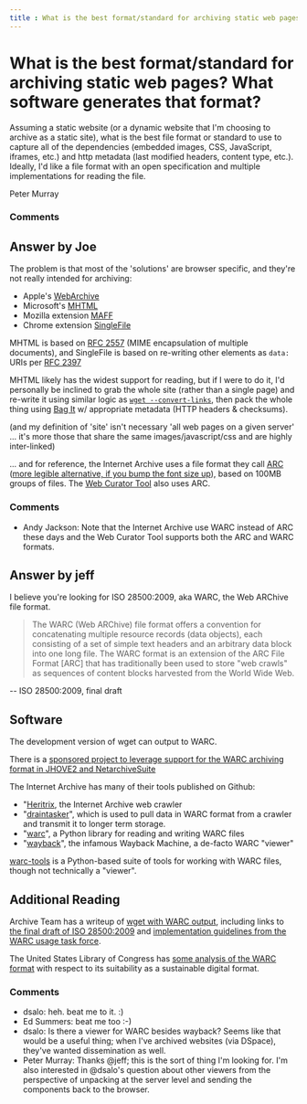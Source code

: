 ```yaml
---
title : What is the best format/standard for archiving static web pages? What software generates that format?
---
```

What is the best format/standard for archiving static web pages? What software generates that format?
=====================
Assuming a static website (or a dynamic website that I'm choosing to
archive as a static site), what is the best file format or standard to
use to capture all of the dependencies (embedded images, CSS,
JavaScript, iframes, etc.) and http metadata (last modified headers,
content type, etc.). Ideally, I'd like a file format with an open
specification and multiple implementations for reading the file.

Peter Murray

### Comments ###


Answer by Joe
----------------
The problem is that most of the 'solutions' are browser specific, and
they're not really intended for archiving:

-   Apple's [WebArchive](http://en.wikipedia.org/wiki/Webarchive)
-   Microsoft's [MHTML](http://en.wikipedia.org/wiki/MHTML)
-   Mozilla extension
    [MAFF](http://maf.mozdev.org/maff-specification.html)
-   Chrome extension
    [SingleFile](https://github.com/gildas-lormeau/SingleFile)

MHTML is based on [RFC 2557](http://www.faqs.org/rfcs/rfc2557.html)
(MIME encapsulation of multiple documents), and SingleFile is based on
re-writing other elements as `data:` URIs per [RFC
2397](http://www.faqs.org/rfcs/rfc2397.txt)

MHTML likely has the widest support for reading, but if I were to do it,
I'd personally be inclined to grab the whole site (rather than a single
page) and re-write it using similar logic as
[`wget --convert-links`](http://www.gnu.org/software/wget/manual/wget.html#Recursive-Retrieval-Options),
then pack the whole thing using [Bag
It](https://wiki.ucop.edu/display/Curation/BagIt) w/ appropriate
metadata (HTTP headers & checksums).

(and my definition of 'site' isn't necessary 'all web pages on a given
server' ... it's more those that share the same images/javascript/css
and are highly inter-linked)

... and for reference, the Internet Archive uses a file format they call
[ARC](http://archive.org/web/researcher/ArcFileFormat.php) ([more
legible alternative, if you bump the font size
up](http://web.archive.org/web/20080702190415/http://pages.alexa.com/company/arcformat.html)),
based on 100MB groups of files. The [Web Curator
Tool](http://webcurator.sourceforge.net/) also uses ARC.

### Comments ###
* Andy Jackson: Note that the Internet Archive use WARC instead of ARC these days and
the Web Curator Tool supports both the ARC and WARC formats.

Answer by jeff
----------------
I believe you're looking for ISO 28500:2009, aka WARC, the Web ARChive
file format.

> The WARC (Web ARChive) file format offers a convention for
> concatenating multiple resource records (data objects), each
> consisting of a set of simple text headers and an arbitrary data block
> into one long file. The WARC format is an extension of the ARC File
> Format [ARC] that has traditionally been used to store "web crawls" as
> sequences of content blocks harvested from the World Wide Web.

-- ISO 28500:2009, final draft

Software
--------

The development version of wget can output to WARC.

There is a [sponsored project to leverage support for the WARC archiving
format in JHOVE2 and
NetarchiveSuite](https://sbforge.org/display/NAS/JhoNAS+project+-+WARC+support+in+JHOVE2+and+NetarchiveSuite)

The Internet Archive has many of their tools published on Github:

-   "[Heritrix](https://github.com/internetarchive/heritrix3), the
    Internet Archive web crawler
-   "[draintasker](https://github.com/internetarchive/draintasker)",
    which is used to pull data in WARC format from a crawler and
    transmit it to longer term storage.
-   "[warc](https://github.com/internetarchive/warc)", a Python library
    for reading and writing WARC files
-   "[wayback](https://github.com/internetarchive/wayback)", the
    infamous Wayback Machine, a de-facto WARC "viewer"

[warc-tools](http://code.hanzoarchives.com/warc-tools) is a Python-based
suite of tools for working with WARC files, though not technically a
"viewer".

Additional Reading
------------------

Archive Team has a writeup of [wget with WARC
output](http://archiveteam.org/index.php?title=Wget_with_WARC_output),
including links to [the final draft of ISO
28500:2009](http://bibnum.bnf.fr/WARC/WARC_ISO_28500_version1_latestdraft.pdf)
and [implementation guidelines from the WARC usage task
force](http://netpreserve.org/publications/WARC_Guidelines_v1.pdf).

The United States Library of Congress has [some analysis of the WARC
format](http://www.digitalpreservation.gov/formats/fdd/fdd000236.shtml)
with respect to its suitability as a sustainable digital format.

### Comments ###
* dsalo: heh. beat me to it. :)
* Ed Summers: beat me too :-)
* dsalo: Is there a viewer for WARC besides wayback? Seems like that would be a
useful thing; when I've archived websites (via DSpace), they've wanted
dissemination as well.
* Peter Murray: Thanks @jeff; this is the sort of thing I'm looking for. I'm also
interested in @dsalo's question about other viewers from the perspective
of unpacking at the server level and sending the components back to the
browser.

